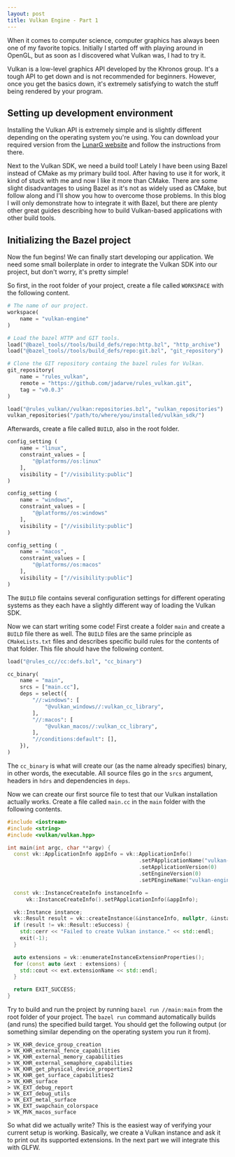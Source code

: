 ```yaml
---
layout: post
title: Vulkan Engine - Part 1
---
```


When it comes to computer science, computer graphics has always been one of my favorite topics. Initially I started off with playing around in OpenGL, but as soon as I discovered what Vulkan was, I had to try it.

Vulkan is a low-level graphics API developed by the Khronos group. It's a tough API to get down and is not recommended for beginners. However, once you get the basics down, it's extremely satisfying to watch the stuff being rendered by your program.

## Setting up development environment
Installing the Vulkan API is extremely simple and is slightly different depending on the operating system you're using. You can download your required version from the [LunarG website](https://vulkan.lunarg.com) and follow the instructions from there.

Next to the Vulkan SDK, we need a build tool! Lately I have been using Bazel instead of CMake as my primary build tool. After having to use it for work, it kind of stuck with me and now I like it more than CMake. There are some slight disadvantages to using Bazel as it's not as widely used as CMake, but follow along and I'll show you how to overcome those problems. In this blog I will only demonstrate how to integrate it with Bazel, but there are plenty other great guides describing how to build Vulkan-based applications with other build tools.

## Initializing the Bazel project
Now the fun begins! We can finally start developing our application. We need some small boilerplate in order to integrate the Vulkan SDK into our project, but don't worry, it's pretty simple!

So first, in the root folder of your project, create a file called `WORKSPACE` with the following content.
```python
# The name of our project.
workspace(
    name = "vulkan-engine"
)

# Load the bazel HTTP and GIT tools.
load("@bazel_tools//tools/build_defs/repo:http.bzl", "http_archive")
load("@bazel_tools//tools/build_defs/repo:git.bzl", "git_repository")

# Clone the GIT repository containg the bazel rules for Vulkan.
git_repository(
    name = "rules_vulkan",
    remote = "https://github.com/jadarve/rules_vulkan.git",
    tag = "v0.0.3"
)

load("@rules_vulkan//vulkan:repositories.bzl", "vulkan_repositories")
vulkan_repositories("/path/to/where/you/installed/vulkan_sdk/")
```
Afterwards, create a file called `BUILD`, also in the root folder.
```python
config_setting (
    name = "linux",
    constraint_values = [
        "@platforms//os:linux"
    ],
    visibility = ["//visibility:public"]
)

config_setting (
    name = "windows",
    constraint_values = [
        "@platforms//os:windows"
    ],
    visibility = ["//visibility:public"]
)

config_setting (
    name = "macos",
    constraint_values = [
        "@platforms//os:macos"
    ],
    visibility = ["//visibility:public"]
)
```
The `BUILD` file contains several configuration settings for different operating systems as they each have a slightly different way of loading the Vulkan SDK.

Now we can start writing some code! First create a folder `main` and create a `BUILD` file there as well. The `BUILD` files are the same principle as `CMakeLists.txt` files and describes specific build rules for the contents of that folder. This file should have the following content.

```python
load("@rules_cc//cc:defs.bzl", "cc_binary")

cc_binary(
    name = "main",
    srcs = ["main.cc"],
    deps = select({
        "//:windows": [
            "@vulkan_windows//:vulkan_cc_library",
        ],
        "//:macos": [
            "@vulkan_macos//:vulkan_cc_library",
        ],
        "//conditions:default": [],
    }),
)
```
The `cc_binary` is what will create our (as the name already specifies) binary, in other words, the executable. All source files go in the `srcs` argument, headers in `hdrs` and dependencies in `deps`.

Now we can create our first source file to test that our Vulkan installation actually works. Create a file called `main.cc` in the `main` folder with the following contents.

```cpp
#include <iostream>
#include <string>
#include <vulkan/vulkan.hpp>

int main(int argc, char **argv) {
  const vk::ApplicationInfo appInfo = vk::ApplicationInfo()
                                          .setPApplicationName("vulkan-engine")
                                          .setApplicationVersion(0)
                                          .setEngineVersion(0)
                                          .setPEngineName("vulkan-engine");

  const vk::InstanceCreateInfo instanceInfo =
      vk::InstanceCreateInfo().setPApplicationInfo(&appInfo);

  vk::Instance instance;
  vk::Result result = vk::createInstance(&instanceInfo, nullptr, &instance);
  if (result != vk::Result::eSuccess) {
    std::cerr << "Failed to create Vulkan instance." << std::endl;
    exit(-1);
  }

  auto extensions = vk::enumerateInstanceExtensionProperties();
  for (const auto &ext : extensions) {
    std::cout << ext.extensionName << std::endl;
  }

  return EXIT_SUCCESS;
}
```

Try to build and run the project by running `bazel run //main:main` from the root folder of your project. The `bazel run` command automatically builds (and runs) the specified build target. You should get the following output (or something similar depending on the operating system you run it from).
```shell
> VK_KHR_device_group_creation
> VK_KHR_external_fence_capabilities
> VK_KHR_external_memory_capabilities
> VK_KHR_external_semaphore_capabilities
> VK_KHR_get_physical_device_properties2
> VK_KHR_get_surface_capabilities2
> VK_KHR_surface
> VK_EXT_debug_report
> VK_EXT_debug_utils
> VK_EXT_metal_surface
> VK_EXT_swapchain_colorspace
> VK_MVK_macos_surface
```
So what did we actually write? This is the easiest way of verifying your current setup is working. Basically, we create a Vulkan instance and ask it to print out its supported extensions. In the next part we will integrate this with GLFW.